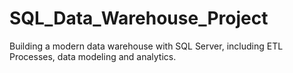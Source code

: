 # SQL_Data_Warehouse_Project
Building a modern data warehouse with SQL Server, including ETL Processes, data modeling and analytics.
